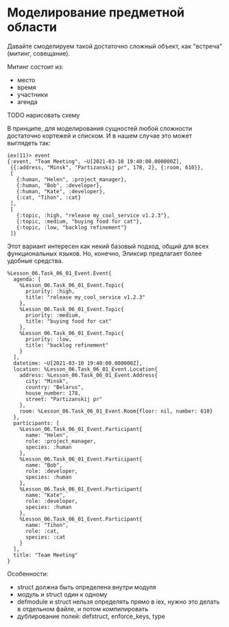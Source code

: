 # Моделирование предметной области

Давайте смоделируем такой достаточно сложный объект, как "встреча" (митинг, совещание).

Митинг состоит из:
- место
- время
- участники
- агенда

TODO нарисовать схему

В принципе, для моделирования сущностей любой сложности достаточно кортежей и списком. И в нашем случае это может выглядеть так:
```
iex(11)> event
{:event, "Team Meeting", ~U[2021-03-10 19:40:00.000000Z],
 {{:address, "Minsk", "Partizanskij pr", 178, 2}, {:room, 610}},
 [
   {:human, "Helen", :project_manager},
   {:human, "Bob", :developer},
   {:human, "Kate", :developer},
   {:cat, "Tihon", :cat}
 ],
 [
   {:topic, :high, "release my_cool_service v1.2.3"},
   {:topic, :medium, "buying food for cat"},
   {:topic, :low, "backlog refinement"}
 ]}
```

Этот вариант интересен как некий базовый подход, общий для всех функциональных языков. Но, конечно, Эликсир предлагает более удобные средства.

```
%Lesson_06.Task_06_01_Event.Event{
  agenda: [
    %Lesson_06.Task_06_01_Event.Topic{
      priority: :high,
      title: "release my_cool_service v1.2.3"
    },
    %Lesson_06.Task_06_01_Event.Topic{
      priority: :medium,
      title: "buying food for cat"
    },
    %Lesson_06.Task_06_01_Event.Topic{
      priority: :low,
      title: "backlog refinement"
    }
  ],
  datetime: ~U[2021-03-10 19:40:00.000000Z],
  location: %Lesson_06.Task_06_01_Event.Location{
    address: %Lesson_06.Task_06_01_Event.Address{
      city: "Minsk",
      country: "Belarus",
      house_number: 178,
      street: "Partizanskij pr"
    },
    room: %Lesson_06.Task_06_01_Event.Room{floor: nil, number: 610}
  },
  participants: [
    %Lesson_06.Task_06_01_Event.Participant{
      name: "Helen",
      role: :project_manager,
      species: :human
    },
    %Lesson_06.Task_06_01_Event.Participant{
      name: "Bob",
      role: :developer,
      species: :human
    },
    %Lesson_06.Task_06_01_Event.Participant{
      name: "Kate",
      role: :developer,
      species: :human
    },
    %Lesson_06.Task_06_01_Event.Participant{
      name: "Tihon",
      role: :cat,
      species: :cat
    }
  ],
  title: "Team Meeting"
}
```

Особенности:
- struct должна быть определена внутри модуля
- модуль и struct один к одному
- defmodule и struct нельзя определять прямо в iex, нужно это делать в отдельном файле, и потом компилировать 
- дублирование полей: defstruct, enforce_keys, type



